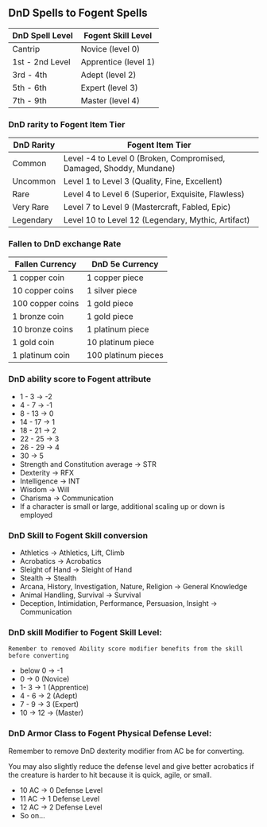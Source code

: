 ## DnD Spells to Fogent Spells

| DnD Spell Level   | Fogent Skill Level   |
| ----------------- | --------------------- |
| Cantrip           | Novice (level 0)      |
| 1st - 2nd Level | Apprentice (level 1) |
| 3rd - 4th        | Adept (level 2)       |
| 5th - 6th         | Expert (level 3)      |
| 7th - 9th         | Master (level 4)      |

### DnD rarity to Fogent Item Tier

| DnD Rarity | Fogent Item Tier                                                    |
| ---------- | ------------------------------------------------------------------- |
| Common     | Level -4 to Level 0 (Broken, Compromised, Damaged, Shoddy, Mundane) |
| Uncommon   | Level 1 to Level 3 (Quality, Fine, Excellent)                       |
| Rare       | Level 4 to Level 6 (Superior, Exquisite, Flawless)                  |
| Very Rare  | Level 7 to Level 9 (Mastercraft, Fabled, Epic)                      |
| Legendary  | Level 10 to Level 12 (Legendary, Mythic, Artifact)                  |

### Fallen to DnD exchange Rate

| Fallen Currency  | DnD 5e Currency     |
| ---------------- | ------------------- |
| 1 copper coin    | 1 copper piece      |
| 10 copper coins  | 1 silver piece      |
| 100 copper coins | 1 gold piece        |
| 1 bronze coin    | 1 gold piece        |
| 10 bronze coins  | 1 platinum piece    |
| 1 gold coin      | 10 platinum piece   |
| 1 platinum coin  | 100 platinum pieces |

### DnD ability score to Fogent attribute

- 1 - 3 -> -2
- 4 - 7 -> -1
- 8 - 13 -> 0
- 14 - 17 -> 1
- 18 - 21 -> 2
- 22 - 25 -> 3
- 26 - 29 -> 4
- 30 -> 5
- Strength and Constitution average -> STR
- Dexterity -> RFX
- Intelligence -> INT
- Wisdom -> Will
- Charisma -> Communication
- If a character is small or large, additional scaling up or down is employed

### DnD Skill to Fogent Skill conversion

- Athletics -> Athletics, Lift, Climb
- Acrobatics -> Acrobatics
- Sleight of Hand -> Sleight of Hand
- Stealth -> Stealth
- Arcana, History, Investigation, Nature, Religion -> General Knowledge
- Animal Handling, Survival -> Survival
- Deception, Intimidation, Performance, Persuasion, Insight -> Communication

### DnD skill Modifier to Fogent Skill Level:

    Remember to removed Ability score modifier benefits from the skill before converting

- below 0 -> -1
- 0 -> 0 (Novice)
- 1- 3 -> 1 (Apprentice)
- 4 - 6 -> 2 (Adept)
- 7 - 9 -> 3 (Expert)
- 10 -> 12 -> (Master)

### DnD Armor Class to Fogent Physical Defense Level:

Remember to remove DnD dexterity modifier from AC be for converting.

You may also slightly reduce the defense level and give better acrobatics if the creature is harder to hit because it is quick, agile, or small.

- 10 AC -> 0 Defense Level
- 11 AC -> 1 Defense Level
- 12 AC -> 2 Defense Level
- So on...
